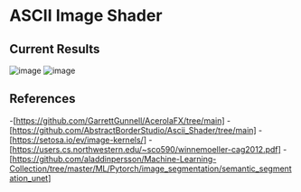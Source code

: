 # ASCII Image Shader

## Current Results
![image](https://github.com/user-attachments/assets/9cf28cdf-e995-4dd7-a7ec-c33dcfc5ee0a)
![image](https://github.com/user-attachments/assets/d1d54bf5-a63d-4807-9d15-853bbbac7e16)


## References
-[https://github.com/GarrettGunnell/AcerolaFX/tree/main]
-[https://github.com/AbstractBorderStudio/Ascii_Shader/tree/main]
-[https://setosa.io/ev/image-kernels/]
-[https://users.cs.northwestern.edu/~sco590/winnemoeller-cag2012.pdf]
-[https://github.com/aladdinpersson/Machine-Learning-Collection/tree/master/ML/Pytorch/image_segmentation/semantic_segmentation_unet]

